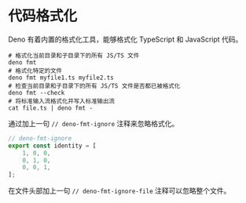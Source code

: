 # 代码格式化

Deno 有着内置的格式化工具，能够格式化 TypeScript 和 JavaScript 代码。

```shell
# 格式化当前目录和子目录下的所有 JS/TS 文件
deno fmt
# 格式化特定的文件
deno fmt myfile1.ts myfile2.ts
# 检查当前目录和子目录下的所有 JS/TS 文件是否都已被格式化
deno fmt --check
# 将标准输入流格式化并写入标准输出流
cat file.ts | deno fmt -
```

通过加上一句 `// deno-fmt-ignore` 注释来忽略格式化。

```ts
// deno-fmt-ignore
export const identity = [
    1, 0, 0,
    0, 1, 0,
    0, 0, 1,
];
```

在文件头部加上一句 `// deno-fmt-ignore-file` 注释可以忽略整个文件。
